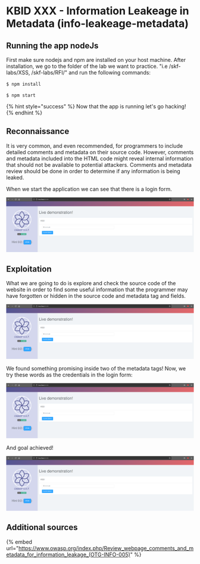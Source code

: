 # KBID XXX - Information Leakeage in Metadata (info-leakeage-metadata)

## Running the app nodeJs

First make sure nodejs and npm are installed on your host machine.
After installation, we go to the folder of the lab we want to practice.
"i.e /skf-labs/XSS, /skf-labs/RFI/" and run the following commands:

```
$ npm install
```

```
$ npm start
```

{% hint style="success" %}
Now that the app is running let's go hacking!
{% endhint %}

## Reconnaissance

It is very common, and even recommended, for programmers to include detailed comments and metadata on their source code.
However, comments and metadata included into the HTML code might reveal internal information that should not be available
to potential attackers. Comments and metadata review should be done in order to determine if any information is being leaked.

When we start the application we can see that there is a login form.

![](../../.gitbook/assets/nodejs/XSS/1.png)

## Exploitation

What we are going to do is explore and check the source code of the website in order to find some useful information that the programmer may have forgotten or hidden
in the source code and metadata tag and fields.

![](../../.gitbook/assets/nodejs/XSS/1.png)

We found something promising inside two of the metadata tags!
Now, we try these words as the credentials in the login form:

![](../../.gitbook/assets/nodejs/XSS/1.png)

And goal achieved!

![](../../.gitbook/assets/nodejs/XSS/1.png)

## Additional sources

{% embed url="https://www.owasp.org/index.php/Review_webpage_comments_and_metadata_for_information_leakage_(OTG-INFO-005)" %}
